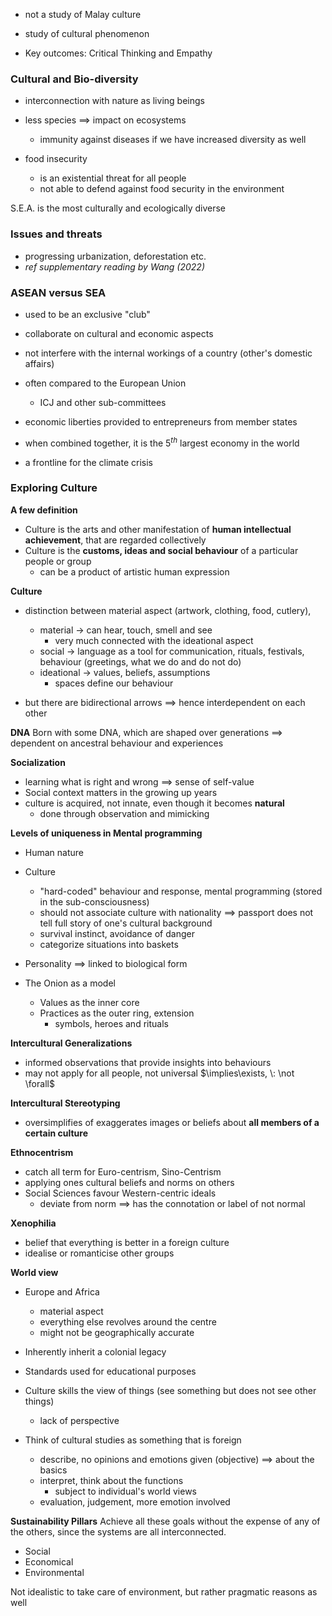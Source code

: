 - not a study of Malay culture
- study of cultural phenomenon

- Key outcomes: Critical Thinking and Empathy
### Cultural and Bio-diversity
- interconnection with nature as living beings
- less species $\implies$ impact on ecosystems
	- immunity against diseases if we have increased diversity as well

- food insecurity
	- is an existential threat for all people
	- not able to defend against food security in the environment

S.E.A. is the most culturally and ecologically diverse

### Issues and threats
- progressing urbanization, deforestation etc.
- *ref supplementary reading by Wang (2022)*

### ASEAN versus SEA
- used to be an exclusive "club"
- collaborate on cultural and economic aspects
- not interfere with the internal workings of a country (other's domestic affairs)
- often compared to the European Union
	- ICJ and other sub-committees

- economic liberties provided to entrepreneurs from member states
- when combined together, it is the $5^{th}$ largest economy in the world

- a frontline for the climate crisis

### Exploring Culture
**A few definition**
- Culture is the arts and other manifestation of **human intellectual achievement**, that are regarded collectively
- Culture is the **customs, ideas and social behaviour** of a particular people or group
	- can be a product of artistic human expression


**Culture**
- distinction between material aspect (artwork, clothing, food, cutlery),
	- material $\to$ can hear, touch, smell and see
		- very much connected with the ideational aspect
	- social $\to$ language as a tool for communication, rituals, festivals, behaviour (greetings, what we do and do not do)
	- ideational $\to$ values, beliefs, assumptions
		- spaces define our behaviour

- but there are bidirectional arrows $\implies$ hence interdependent on each other

**DNA**
Born with some DNA, which are shaped over generations $\implies$ dependent on ancestral behaviour and experiences

**Socialization**
- learning what is right and wrong $\implies$ sense of self-value
- Social context matters in the growing up years
- culture is acquired, not innate, even though it becomes **natural**
	- done through observation and mimicking


**Levels of uniqueness in Mental programming**
- Human nature
- Culture
	- "hard-coded" behaviour and response, mental programming (stored in the sub-consciousness)
	- should not associate culture with nationality $\implies$ passport does not tell full story of one's cultural background
	- survival instinct, avoidance of danger
	- categorize situations into baskets

- Personality $\implies$ linked to biological form

- The Onion as a model
	- Values as the inner core
	- Practices as the outer ring, extension
		- symbols, heroes and rituals

**Intercultural Generalizations**
- informed observations that provide insights into behaviours
- may not apply for all people, not universal $\implies\exists, \: \not \forall$

**Intercultural Stereotyping**
- oversimplifies of exaggerates images or beliefs about **all members of a certain culture**

**Ethnocentrism**
- catch all term for Euro-centrism, Sino-Centrism
- applying ones cultural beliefs and norms on others
- Social Sciences favour Western-centric ideals
	- deviate from norm $\implies$ has the connotation or label of not normal

**Xenophilia**
- belief that everything is better in a foreign culture
- idealise or romanticise other groups

**World view**
- Europe and Africa
	- material aspect
	- everything else revolves around the centre
	- might not be geographically accurate

- Inherently inherit a colonial legacy

- Standards used for educational purposes

- Culture skills the view of things (see something but does not see other things)
	- lack of perspective

- Think of cultural studies as something that is foreign
	- describe, no opinions and emotions given (objective) $\implies$ about the basics
	- interpret, think about the functions
		- subject to individual's world views
	- evaluation, judgement, more emotion involved


**Sustainability Pillars**
Achieve all these goals without the expense of any of the others, since the systems are all interconnected.
- Social
- Economical
- Environmental

Not idealistic to take care of environment, but rather pragmatic reasons as well


